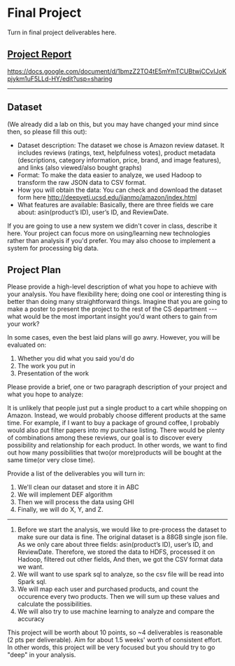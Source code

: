 # Final Project

Turn in final project deliverables here.

## [Project Report](https://docs.google.com/document/d/1bmzZ2TO4tE5mYmTCUBtwjCCvIJoKpjykm1uF5LLd-HY/edit?usp=sharing)
https://docs.google.com/document/d/1bmzZ2TO4tE5mYmTCUBtwjCCvIJoKpjykm1uF5LLd-HY/edit?usp=sharing

-----

## Dataset

(We already did a lab on this, but you may have changed your mind since then,
so please fill this out):

* Dataset description: The dataset we chose is Amazon review dataset. It includes reviews (ratings, text, helpfulness votes), product metadata (descriptions, category information, price, brand, and image features), and links (also viewed/also bought graphs)
* Format: To make the data easier to analyze, we used Hadoop to transform the raw JSON data to CSV format.
* How you will obtain the data: You can check and download the dataset form here http://deepyeti.ucsd.edu/jianmo/amazon/index.html
* What features are available: Basically, there are three fields we care about: asin(product’s ID), user’s ID, and ReviewDate.

If you are going to use a new system we didn't cover in class, describe it here.
Your project can focus more on using/learning new technologies rather than analysis
if you'd prefer. You may also choose to implement a system for processing big data.

## Project Plan

Please provide a high-level description of what you hope to achieve with your analysis. You have
flexibility here; doing one cool or interesting thing is better than doing many straightforward
things. Imagine that you are going to make a poster to present the project to the rest of the
CS department --- what would be the most important insight you'd want others to gain from your
work?

In some cases, even the best laid plans will go awry. However, you will be evaluated on:

1. Whether you did what you said you'd do
2. The work you put in
3. Presentation of the work

Please provide a brief, one or two paragraph description of your project and what you hope to
analyze:

It is unlikely that people just put a single product to a cart while shopping on Amazon.
Instead, we would probably choose different products at the same time. For example, if I want to buy
a package of ground coffee, I probably would also put filter papers into my purchase listing. There
would be plenty of combinations among these reviews, our goal is to discover every possibility and
relationship for each product. In other words, we want to find out how many possibilities that 
two(or more)products will be bought at the same time(or very close time).


Provide a list of the deliverables you will turn in:

1. We'll clean our dataset and store it in ABC
2. We will implement DEF algorithm
3. Then we will process the data using GHI
4. Finally, we will do X, Y, and Z.

----
1. Before we start the analysis, we would like to pre-process the dataset to make sure our data is fine.
The original dataset is a 88GB single json file. As we only care about three fields: asin(product’s ID),
user’s ID, and ReviewDate. Therefore, we stored the data to HDFS, processed it on Hadoop, filtered out other fields, And then, we got the CSV format data we want.
2. We will want to use spark sql to analyze, so the csv file will be read into Spark sql. 
3. We will map each user and purchased products, and count the occurence every two products. Then we will sum up these values and calculate the possibilities.
4. We will also try to use machine learning to analyze and compare the accuracy

This project will be worth about 10 points, so ~4 deliverables is reasonable (2 pts per deliverable).
Aim for about 1.5 weeks' worth of consistent effort. In other words, this project will be very
focused but you should try to go "deep" in your analysis.
